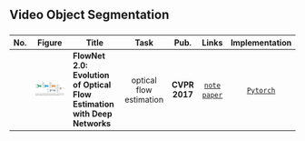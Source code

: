 ## Video Object Segmentation



### 

| No.  |                    Figure                    | Title                                                        |          Task           |     Pub.      |         Links          |                     Implementation                      |
| :--- | :------------------------------------------: | ------------------------------------------------------------ | :---------------------: | :-----------: | :--------------------: | :-----------------------------------------------------: |
|      | ![FlowNet2.0](./flownet2/res/FlowNet2.0.png) | __FlowNet 2.0: Evolution of Optical Flow Estimation with Deep Networks__ | optical flow estimation | __CVPR 2017__ | [`note`]() [`paper`]() | [`Pytorch`](https://github.com/NVIDIA/flownet2-pytorch) |

